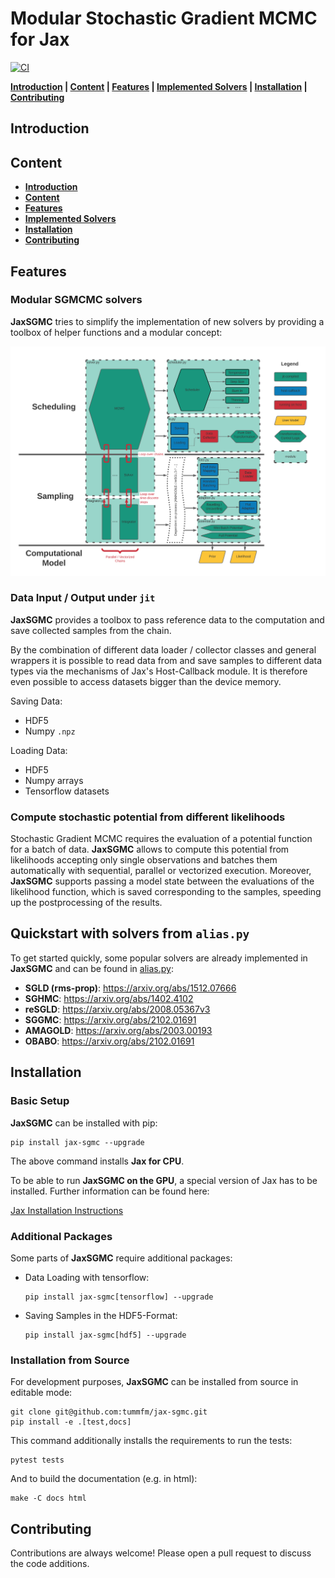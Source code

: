 # Modular Stochastic Gradient MCMC for Jax

[![CI](https://github.com/tummfm/jax-sgmc/actions/workflows/ci.yml/badge.svg?branch=master)](https://github.com/tummfm/jax-sgmc/actions/workflows/ci.yml)

**[Introduction](#introduction) | [Content](#content) | [Features](#features) | 
[Implemented Solvers](#quickstart-with-solvers-from-aliaspy) | 
[Installation](#installation) | [Contributing](#contributing)**

## Introduction

## Content

- **[Introduction](#introduction)**
- **[Content](#content)**
- **[Features](#features)**
- **[Implemented Solvers](#quickstart-with-solvers-from-aliaspy)**
- **[Installation](#installation)** 
- **[Contributing](#contributing)**


## Features

### Modular SGMCMC solvers

**JaxSGMC** tries to simplify the implementation of new solvers by
providing a toolbox of helper functions and a modular concept:

![Structure of JaxSGMC](/jax-sgmc-structure.svg)

### Data Input / Output under ``jit``

**JaxSGMC** provides a toolbox to pass reference data to the computation
and save collected samples from the chain.

By the combination of different
data loader / collector classes and general wrappers it is possible to read data
from and save samples to different data types via the mechanisms of Jax's
Host-Callback module.
It is therefore even possible to access datasets bigger than the device memory.

Saving Data:
  - HDF5
  - Numpy ``.npz``

Loading Data:
  - HDF5
  - Numpy arrays
  - Tensorflow datasets
  
### Compute stochastic potential from different likelihoods

Stochastic Gradient MCMC requires the evaluation of a potential function for a
batch of data.
**JaxSGMC** allows to compute this potential from likelihoods accepting only
single observations and batches them automatically with sequential, parallel or
vectorized execution. 
Moreover, **JaxSGMC** supports passing a model state between the evaluations of
the likelihood function, which is saved corresponding to the samples, speeding 
up the postprocessing of the results.

## Quickstart with solvers from ``alias.py``

To get started quickly, some popular solvers are already implemented in
**JaxSGMC** and can be found in [alias.py](jax_sgmc/alias.py):

- **SGLD (rms-prop)**: <https://arxiv.org/abs/1512.07666>
- **SGHMC**: <https://arxiv.org/abs/1402.4102>
- **reSGLD**: <https://arxiv.org/abs/2008.05367v3>
- **SGGMC**: <https://arxiv.org/abs/2102.01691>
- **AMAGOLD**: <https://arxiv.org/abs/2003.00193>
- **OBABO**: <https://arxiv.org/abs/2102.01691>


## Installation

### Basic Setup

**JaxSGMC** can be installed with pip:

```shell
pip install jax-sgmc --upgrade
```

The above command installs **Jax for CPU**.

To be able to run **JaxSGMC on the GPU**, a special version of Jax has to be
installed. Further information can be found here:

[Jax Installation Instructions](https://github.com/google/jax#installation)

### Additional Packages

Some parts of **JaxSGMC** require additional packages:

- Data Loading with tensorflow:
  ```shell
  pip install jax-sgmc[tensorflow] --upgrade
  ```
- Saving Samples in the HDF5-Format:
  ```shell
  pip install jax-sgmc[hdf5] --upgrade
  ```


### Installation from Source

For development purposes, **JaxSGMC** can be installed from source in
editable mode:

```shell
git clone git@github.com:tummfm/jax-sgmc.git
pip install -e .[test,docs]
```

This command additionally installs the requirements to run the tests:

```shell
pytest tests
```

And to build the documentation (e.g. in html):

```shell
make -C docs html
```

## Contributing

Contributions are always welcome! Please open a pull request to discuss the code
additions.
